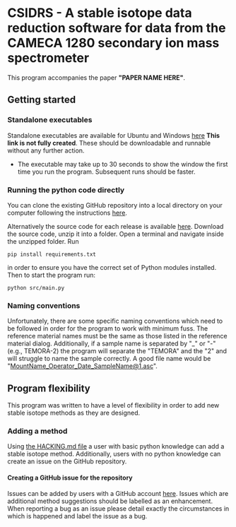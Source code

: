 # CSIDRS - A stable isotope data reduction software for data from the CAMECA 1280 secondary ion mass spectrometer

This program accompanies the paper **"PAPER NAME HERE"**.

## Getting started
### Standalone executables
Standalone executables are available for Ubuntu and Windows
[here](https://github.com/RubyMarsden/CSIDRS/) **This link is not fully created**. These should be downloadable
and runnable without any further action.

* The executable may take up to 30 seconds to show the window the first time you run the program. Subsequent runs
should be faster.
### Running the python code directly
You can clone the existing GitHub repository into a local directory on your computer following the instructions [here](https://docs.github.com/en/repositories/creating-and-managing-repositories/cloning-a-repository).

Alternatively the source code for each release is available
[here](https://github.com/RubyMarsden/Crayfish/releases). Download the source code, unzip
it into a folder. Open a terminal and navigate inside the unzipped folder. Run
```
pip install requirements.txt
```
in order to ensure you have the correct set of Python modules installed. Then to start the program run:
```
python src/main.py
```
### Naming conventions
Unfortunately, there are some specific naming conventions which need to be followed in order for the program to work with minimum fuss. The reference material names must be the same as those listed in the reference material dialog.
Additionally, if a sample name is separated by "_" or "-" (e.g., TEMORA-2) the program will separate the "TEMORA" and the "2" and will struggle to name the sample correctly.
A good file name would be "MountName_Operator_Date_SampleName@1.asc".

## Program flexibility
This program was written to have a level of flexibility in order to add new stable isotope methods as they are designed.
### Adding a method
Using [the HACKING.md file](HACKING.md) a user with basic python knowledge can add a stable isotope method. Additionally, users with no python knowledge can create an issue on the GitHub repository.
#### Creating a GitHub issue for the repository
Issues can be added by users with a GitHub account [here](https://github.com/RubyMarsden/CSIDRS/issues). Issues which are additional method suggestions should be labelled as an enhancement.
When reporting a bug as an issue please detail exactly the circumstances in which is happened and label the issue as a bug.